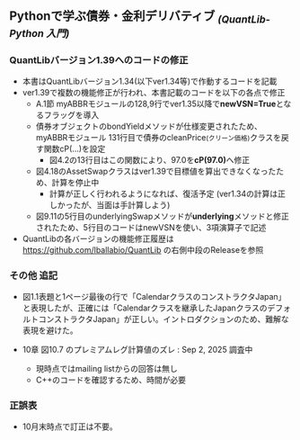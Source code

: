 ## Pythonで学ぶ債券・金利デリバティブ <sub>*(QuantLib-Python 入門)*</sub>

### QuantLibバージョン1.39へのコードの修正

- 本書はQuantLibバージョン1.34(以下ver1.34等)で作動するコードを記載
- ver1.39で複数の機能修正が行われ、本書記載のコードを以下の各点で修正
  - A.1節 myABBRモジュールの128,9行でver1.35以降で**newVSN=True**となるフラッグを導入
  - 債券オブジェクトのbondYieldメソッドが仕様変更されたため、myABBRモジュール 131行目で債券のcleanPrice<small>(クリーン価格)</small>クラスを戻す関数cP(...)を設定
    - 図4.2の13行目はこの関数により、97.0を<b>cP(97.0)</b>へ修正
  - 図4.18のAssetSwapクラスはver1.39で目標値を算出できなくなったため、計算を停止中
    - 計算が正しく行われるようになれば、復活予定 (ver1.34の計算は正しかったが、当面は手計算しよう)
  - 図9.11の5行目のunderlyingSwapメソッドが**underlying**メソッドと修正されたため、5行目のコードはnewVSNを使い、3項演算子で記述
- QuantLibの各バージョンの機能修正履歴は https://github.com/lballabio/QuantLib の右側中段のReleaseを参照

### その他 追記

- 図1.1表題と1ページ最後の行で「CalendarクラスのコンストラクタJapan」と表現したが、正確には「Calendarクラスを継承したJapanクラスのデフォルトコンストラクタJapan」が正しい。イントロダクションのため、難解な表現を避けた。

- 10章 図10.7 のプレミアムレグ計算値のズレ  : Sep 2, 2025 調査中
  - 現時点ではmailing listからの回答は無し
  - C++のコードを確認するため、時間が必要

### 正誤表  

- 10月末時点で訂正は不要。
<!--
| ページ | 誤 | 正 |
|--------|----|----|
|  |  |  |

---
-->
